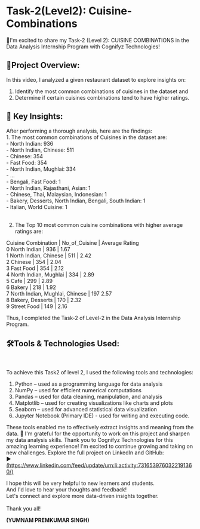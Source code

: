 <html>
  <body>
    <h1> Task-2(Level2): Cuisine-Combinations</h1>

🚀I'm excited to share my Task-2 (Level 2): CUISINE COMBINATIONS in the Data Analysis Internship Program with Cognifyz Technologies!

<h2>🔹Project Overview:</h2>

In this video, I analyzed a given restaurant dataset to explore insights on:
1. Identify the most common combinations of cuisines in the dataset and
2. Determine if certain cuisines combinations tend to have higher ratings.

<h2>🔹 Key Insights: </h2>
After performing a thorough analysis, here are the findings:<br>
1. The most common combinations of Cuisines in the dataset are: <br>
- North Indian: 936<br>
- North Indian, Chinese: 511<br>
- Chinese: 354<br>
- Fast Food: 354<br>
- North Indian, Mughlai: 334<br>
- ...<br>
- Bengali, Fast Food: 1<br>
- North Indian, Rajasthani, Asian: 1<br>
- Chinese, Thai, Malaysian, Indonesian: 1<br>
- Bakery, Desserts, North Indian, Bengali, South Indian: 1<br>
- Italian, World Cuisine: 1<br><br>

2. The Top 10 most common cuisine combinations with higher average ratings are: <br>

Cuisine Combination | No_of_Cuisine | Average Rating <br>
0 North Indian | 936 | 1.67 <br>
1 North Indian, Chinese | 511 | 2.42 <br>
2 Chinese | 354 | 2.04 <br>
3 Fast Food | 354 | 2.12 <br>
4 North Indian, Mughlai | 334 | 2.89 <br>
5 Cafe | 299 | 2.89 <br>
6 Bakery | 218 | 1.92 <br>
7 North Indian, Mughlai, Chinese | 197 2.57 <br>
8 Bakery, Desserts | 170 | 2.32 <br>
9 Street Food | 149 | 2.16 <br>

Thus, I completed the Task-2 of Level-2 in the Data Analysis Internship Program.<br>

<h2>🛠️Tools & Technologies Used:</h2><br>

To achieve this Task2 of level 2, I used the following tools and technologies:<br>

1. Python – used as a programming language for data analysis
2. NumPy – used for efficient numerical computations
3. Pandas – used for data cleaning, manipulation, and analysis
4. Matplotlib – used for creating visualizations like charts and plots
5. Seaborn – used for advanced statistical data visualization
6. Jupyter Notebook (Primary IDE) - used for writing and executing code.

These tools enabled me to effectively extract insights and meaning from the data.
🎉 I'm grateful for the opportunity to work on this project and sharpen my data analysis skills. Thank you to Cognifyz Technologies for this amazing learning experience! I'm excited to continue growing and taking on new challenges.
Explore the full project on LinkedIn and GitHub:<br>
▶️ [(https://www.linkedin.com/feed/update/urn:li:activity:7316539760322191360/)<br>](https://www.linkedin.com/feed/update/urn:li:activity:7317217856398446592/)

<p>I hope this will be very helpful to new learners and students. <br>
And I'd love to hear your thoughts and feedback! <br>
Let's connect and explore more data-driven insights together. <br><br>
Thank you all!

  <b>(YUMNAM PREMKUMAR SINGH)</b>
</p>
</body>
</html>
